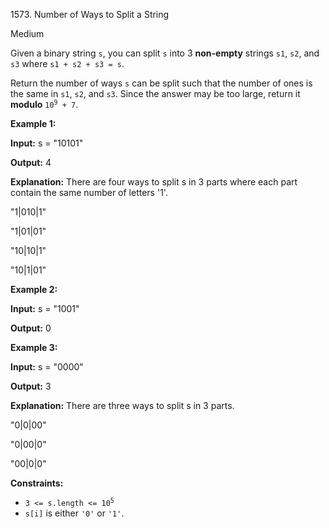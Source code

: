 1573\. Number of Ways to Split a String

Medium

Given a binary string `s`, you can split `s` into 3 **non-empty** strings `s1`, `s2`, and `s3` where `s1 + s2 + s3 = s`.

Return the number of ways `s` can be split such that the number of ones is the same in `s1`, `s2`, and `s3`. Since the answer may be too large, return it **modulo** <code>10<sup>9</sup> + 7</code>.

**Example 1:**

**Input:** s = "10101"

**Output:** 4

**Explanation:** There are four ways to split s in 3 parts where each part contain the same number of letters '1'. 

"1|010|1" 

"1|01|01" 

"10|10|1" 

"10|1|01"

**Example 2:**

**Input:** s = "1001"

**Output:** 0

**Example 3:**

**Input:** s = "0000"

**Output:** 3

**Explanation:** There are three ways to split s in 3 parts. 

"0|0|00" 

"0|00|0" 

"00|0|0"

**Constraints:**

*   <code>3 <= s.length <= 10<sup>5</sup></code>
*   `s[i]` is either `'0'` or `'1'`.